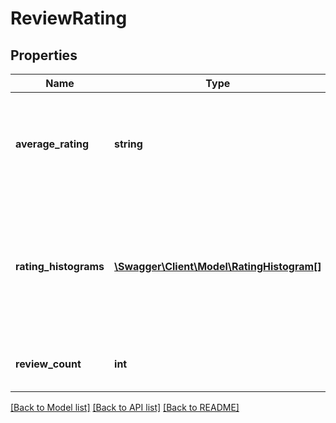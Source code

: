 # ReviewRating

## Properties
Name | Type | Description | Notes
------------ | ------------- | ------------- | -------------
**average_rating** | **string** | The average rating given to a product based on customer reviews. | [optional] 
**rating_histograms** | [**\Swagger\Client\Model\RatingHistogram[]**](RatingHistogram.md) | An array of containers for the product rating histograms that shows the review counts and the product rating. | [optional] 
**review_count** | **int** | The total number of reviews for the item. | [optional] 

[[Back to Model list]](../README.md#documentation-for-models) [[Back to API list]](../README.md#documentation-for-api-endpoints) [[Back to README]](../README.md)


